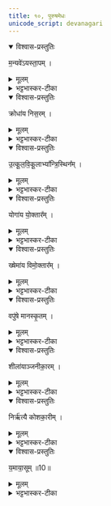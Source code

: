 ```yaml
---
title: १०, पुरुषमेधः  
unicode_script: devanagari
---
```


<details open><summary>विश्वास-प्रस्तुतिः</summary>

म॒न्यवे॑ऽयस्ता॒पम् ।
</details>

<details><summary>मूलम्</summary>

म॒न्यवे॑ऽयस्ता॒पम् ।
</details>

<details><summary>भट्टभास्कर-टीका</summary>

1मन्यवे क्रोधजन्मने दीप्तये अयस्तापं अयस्तापयितारम् ।
</details>

<details open><summary>विश्वास-प्रस्तुतिः</summary>

क्रोधा॑य निस॒रम् ।
</details>

<details><summary>मूलम्</summary>

क्रोधा॑य निस॒रम् ।
</details>

<details><summary>भट्टभास्कर-टीका</summary>

क्रोधाय निसरं बद्धानां बहिर्निस्सारयितारम् । वधकारिणमेके । शोकायाभिसरं रथपुरस्सरम् ।
</details>

<details open><summary>विश्वास-प्रस्तुतिः</summary>

उ॒त्कू॒ल॒वि॒कू॒लाभ्या᳚न्त्रि॒स्थिन᳚म् ।
</details>

<details><summary>मूलम्</summary>

उ॒त्कू॒ल॒वि॒कू॒लाभ्या᳚न्त्रि॒स्थिन᳚म् ।
</details>

<details><summary>भट्टभास्कर-टीका</summary>

उत्कूलविकूलाभ्यां कांक्षितादधिकलाभः उत्कूलः, कांक्षितांशो विकूलः, ताभ्यां त्रिस्थिनं त्रिषु स्थितशरीरवन्तं विकलशरीरतया रथमारुह्यैव यो गच्छति ।
</details>

<details open><summary>विश्वास-प्रस्तुतिः</summary>

योगा॑य यो॒क्तार᳚म् ।
</details>

<details><summary>मूलम्</summary>

योगा॑य यो॒क्तार᳚म् ।
</details>

<details><summary>भट्टभास्कर-टीका</summary>

योगाय अलब्धलाभाय योक्तारं रथस्य ।
</details>

<details open><summary>विश्वास-प्रस्तुतिः</summary>

ख्षेमा॑य विमो॒क्तार᳚म् ।
</details>

<details><summary>मूलम्</summary>

ख्षेमा॑य विमो॒क्तार᳚म् ।
</details>

<details><summary>भट्टभास्कर-टीका</summary>

क्षेमाय लब्धपालनाय विमोक्तारं रथस्यैव ।
</details>

<details open><summary>विश्वास-प्रस्तुतिः</summary>

वपु॑षे मानस्कृ॒तम् ।
</details>

<details><summary>मूलम्</summary>

वपु॑षे मानस्कृ॒तम् ।
</details>

<details><summary>भट्टभास्कर-टीका</summary>

वपुषे रूपकान्त्यै मानस्कृतं केशरचनाकारिणं; चर्मकारिणमेके । स्वार्थिकोऽण् ।
</details>

<details open><summary>विश्वास-प्रस्तुतिः</summary>

शीला॑याञ्जनीका॒रम् ।
</details>

<details><summary>मूलम्</summary>

शीला॑याञ्जनीका॒रम् ।
</details>

<details><summary>भट्टभास्कर-टीका</summary>

शीलाय स्वभावाय अञ्जनीकारं अक्ष्णोरञ्जयितारं, तेन हि अक्ष्णोस्स्वभावलाभः । ल्युटि छान्दस ईकारः । च्वा वा ईकारः । शलाका वा अञ्जनी ।
</details>

<details open><summary>विश्वास-प्रस्तुतिः</summary>

निर्ऋ॑त्यै कोशका॒रीम् ।
</details>

<details><summary>मूलम्</summary>

निर्ऋ॑त्यै कोशका॒रीम् ।
</details>

<details><summary>भट्टभास्कर-टीका</summary>

निर्ऋत्यै पापदेवतायै कोशकारीं ताम्रलोहध्मात्रीं स्त्रियम्।
</details>

<details open><summary>विश्वास-प्रस्तुतिः</summary>

य॒माया॒सूम् ॥10॥  
</details>

<details><summary>मूलम्</summary>

य॒माया॒सूम् ॥10॥  
</details>

<details><summary>भट्टभास्कर-टीका</summary>

यमाय प्राणहारिणे असूं सूतिरहितां स्त्रियम् । क्विबन्तेन बहुव्रीहौ 'नञ् सुभ्याम्' इत्युत्तरपदान्तोदात्तत्वम् ॥

इति तृतीये चतुर्थे दशमोऽनुवाकः ॥  

</details>

